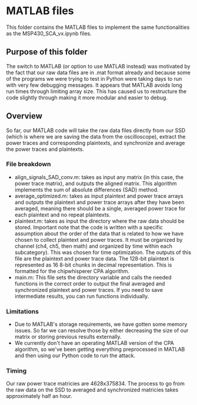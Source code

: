 # MATLAB files
This folder contains the MATLAB files to implement the same functionalities as the MSP430_SCA_vx.ipynb files.

## Purpose of this folder
The switch to MATLAB (or option to use MATLAB instead) was motivated by the fact that our raw data files are in .mat format already and because some of the programs we were trying to test in Python were taking days to run with very few debugging messages. It appears that MATLAB avoids long run times through limiting array size. This has caused us to restructure the code slightly through making it more modular and easier to debug.

## Overview
So far, our MATLAB code will take the raw data files directly from our SSD (which is where we are saving the data from the oscilloscope), extract the power traces and corresponding plaintexts, and synchronize and average the power traces and plaintexts. 

### File breakdown
- align_signals_SAD_conv.m: takes as input any matrix (in this case, the power trace matrix), and outputs the aligned matrix. This algorithm implements the sum of absolute differences (SAD) method.
- average_optimized.m: takes as input plaintext and power trace arrays and outputs the plaintext and power trace arrays after they have been averaged, meaning there should be a single, averaged power trace for each plaintext and no repeat plaintexts.
- plaintext.m: takes as input the directory where the raw data should be stored. Important note that the code is written with a specific assumption about the order of the data that is related to how we have chosen to collect plaintext and power traces. It must be organized by channel (ch4, ch5, then math) and organized by time within each subcategory). This was chosen for time optimization. The outputs of this file are the plaintext and power trace data. The 128-bit plaintext is represented as 16 8-bit chunks in decimal representation. This is formatted for the chipwhisperer CPA algorithm.
- main.m: This file sets the directory variable and calls the needed functions in the correct order to output the final averaged and synchronized plaintext and power traces. If you need to save intermediate results, you can run functions individually.

### Limitations
- Due to MATLAB's storage requirements, we have gotten some memory issues. So far we can resolve those by either decreasing the size of our matrix or storing previous results externally.
- We currently don't have an operating MATLAB version of the CPA algorithm, so we've been getting everything preprocessed in MATLAB and then using our Python code to run the attack.

### Timing
Our raw power trace matricies are 4628x375834. The process to go from the raw data on the SSD to averaged and synchronized matricies takes approximately half an hour.

